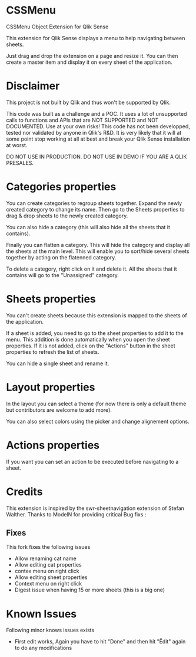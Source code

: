 # CSSMenu
CSSMenu Object Extension for Qlik Sense

This extension for Qlik Sense displays a menu to help navigating between sheets.

Just drag and drop the extension on a page and resize it. You can then create a master item and display it on every sheet of the application.

# Disclaimer

This project is not built by Qlik and thus won't be supported by Qlik.

This code was built as a challenge and a POC. It uses a lot of unsupported calls to functions and APIs that are NOT SUPPORTED and NOT DOCUMENTED. Use at your own risks! This code has not been developped, tested nor validated by anyone in Qlik's R&D. It is very likely that it will at some point stop working at all at best and break your Qlik Sense installation at worst.

DO NOT USE IN PRODUCTION. DO NOT USE IN DEMO IF YOU ARE A QLIK PRESALES.

# Categories properties

You can create categories to regroup sheets together. Expand the newly created category to change its name. Then go to the Sheets properties to drag & drop sheets to the newly created category.

You can also hide a category (this will also hide all the sheets that it contains).

Finally you can flatten a category. This will hide the category and display all the sheets at the main level. This will enable you to sort/hide several sheets together by acting on the flatenned category.

To delete a category, right click on it and delete it. All the sheets that it contains will go to the "Unassigned" category.

# Sheets properties

You can't create sheets because this extension is mapped to the sheets of the application.

If a sheet is added, you need to go to the sheet properties to add it to the menu. This addition is done automatically when you open the sheet properties. If it is not added, click on the "Actions" button in the sheet properties to refresh the list of sheets.

You can hide a single sheet and rename it.

# Layout properties

In the layout you can select a theme (for now there is only a default theme but contributors are welcome to add more).

You can also select colors using the picker and change alignement options.

# Actions properties

If you want you can set an action to be executed before navigating to a sheet.


# Credits

This extension is inspired by the swr-sheetnavigation extension of Stefan Walther.
Thanks to ModelN for providing critical Bug fixs :

## Fixes

This fork fixes the following issues

* Allow renaming cat name
* Allow editing cat properties
* contex menu on right click
* Allow editing sheet properties
* Context menu on right click
* Digest issue when having 15 or more sheets (this is a big one)

# Known Issues
Following minor knows issues exists
* First edit works, Again you have to hit "Done" and then hit "Ëdit" again to do any modifications

